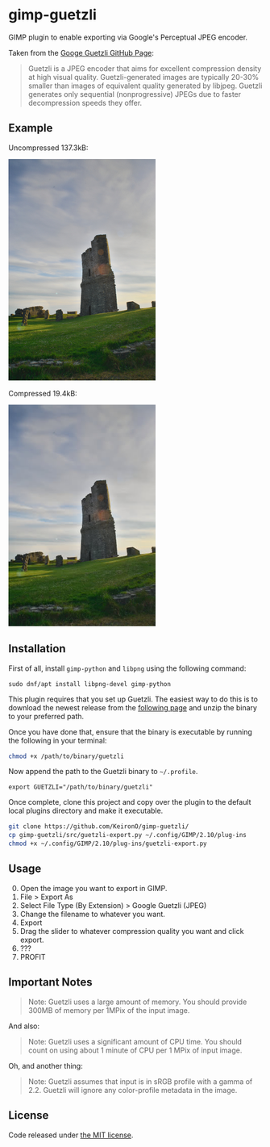 # gimp-guetzli

GIMP plugin to enable exporting via Google's Perceptual JPEG encoder.

Taken from the [Googe Guetzli GitHub Page](https://github.com/google/guetzli):

> Guetzli is a JPEG encoder that aims for excellent compression density at high visual quality. Guetzli-generated images are typically 20-30% smaller than images of equivalent quality generated by libjpeg. Guetzli generates only sequential (nonprogressive) JPEGs due to faster decompression speeds they offer.

## Example

Uncompressed 137.3kB:

![Uncompressed Image](https://github.com/KeironO/gimp-guetzli/raw/master/examples/uncompressed.jpg)

Compressed 19.4kB:

![Compressed Image](https://github.com/KeironO/gimp-guetzli/raw/master/examples/compressed.jpeg)


## Installation

First of all, install ```gimp-python``` and ```libpng``` using the following command:

```
sudo dnf/apt install libpng-devel gimp-python
``` 

This plugin requires that you set up Guetzli. The easiest way to do this is to download the newest release from the [following page](https://github.com/google/guetzli/releases) and unzip the binary to your preferred path.

Once you have done that, ensure that the binary is executable by running the following in your terminal:

```bash
chmod +x /path/to/binary/guetzli
```

Now append the path to the Guetzli binary to ```~/.profile```.

```
export GUETZLI="/path/to/binary/guetzli"
``` 

Once complete, clone this project and copy over the plugin to the default local plugins directory and make it executable.

```bash
git clone https://github.com/KeironO/gimp-guetzli/
cp gimp-guetzli/src/guetzli-export.py ~/.config/GIMP/2.10/plug-ins
chmod +x ~/.config/GIMP/2.10/plug-ins/guetzli-export.py
```

## Usage

0. Open the image you want to export in GIMP.
1. File > Export As
2. Select File Type (By Extension) > Google Guetzli (JPEG)
3. Change the filename to whatever you want.
4. Export
5. Drag the slider to whatever compression quality you want and click export.
6. ???
7. PROFIT

## Important Notes

> Note: Guetzli uses a large amount of memory. You should provide 300MB of memory per 1MPix of the input image.

And also:

> Note: Guetzli uses a significant amount of CPU time. You should count on using about 1 minute of CPU per 1 MPix of input image.

Oh, and another thing:

> Note: Guetzli assumes that input is in sRGB profile with a gamma of 2.2. Guetzli will ignore any color-profile metadata in the image.


## License

Code released under [the MIT license](https://github.com/KeironO/gimp-guetzli/blob/master/LICENSE).
